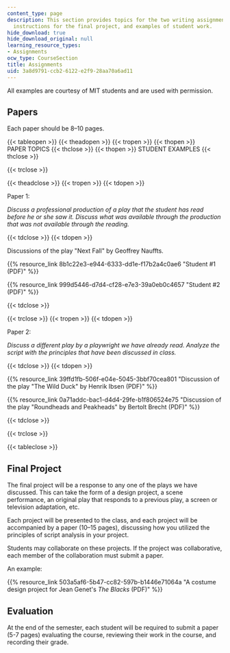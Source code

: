 ```yaml
---
content_type: page
description: This section provides topics for the two writing assignments of the course,
  instructions for the final project, and examples of student work.
hide_download: true
hide_download_original: null
learning_resource_types:
- Assignments
ocw_type: CourseSection
title: Assignments
uid: 3a8d9791-ccb2-6122-e2f9-28aa70a6ad11
---
```


All examples are courtesy of MIT students and are used with permission.

Papers
------

Each paper should be 8–10 pages.

{{< tableopen >}}
{{< theadopen >}}
{{< tropen >}}
{{< thopen >}}
PAPER TOPICS
{{< thclose >}}
{{< thopen >}}
STUDENT EXAMPLES
{{< thclose >}}

{{< trclose >}}

{{< theadclose >}}
{{< tropen >}}
{{< tdopen >}}


Paper 1:

_Discuss a professional production of a play that the student has read before he or she saw it. Discuss what was available through the production that was not available through the reading._


{{< tdclose >}}
{{< tdopen >}}


Discussions of the play "Next Fall" by Geoffrey Nauffts.

{{% resource_link 8b1c22e3-e944-6333-dd1e-f17b2a4c0ae6 "Student #1 (PDF)" %}}

{{% resource_link 999d5446-d7d4-cf28-e7e3-39a0eb0c4657 "Student #2 (PDF)" %}}


{{< tdclose >}}

{{< trclose >}}
{{< tropen >}}
{{< tdopen >}}


Paper 2:

_Discuss a different play by a playwright we have already read. Analyze the script with the principles that have been discussed in class._


{{< tdclose >}}
{{< tdopen >}}


{{% resource_link 39ffd1fb-506f-e04e-5045-3bbf70cea801 "Discussion of the play \"The Wild Duck\" by Henrik Ibsen (PDF)" %}}

{{% resource_link 0a71addc-bac1-d4d4-29fe-b1f806524e75 "Discussion of the play \"Roundheads and Peakheads\" by Bertolt Brecht (PDF)" %}}


{{< tdclose >}}

{{< trclose >}}

{{< tableclose >}}

Final Project
-------------

The final project will be a response to any one of the plays we have discussed. This can take the form of a design project, a scene performance, an original play that responds to a previous play, a screen or television adaptation, etc.

Each project will be presented to the class, and each project will be accompanied by a paper (10–15 pages), discussing how you utilized the principles of script analysis in your project.

Students may collaborate on these projects. If the project was collaborative, each member of the collaboration must submit a paper.

An example:

{{% resource_link 503a5af6-5b47-cc82-597b-b1446e71064a "A costume design project for Jean Genet's _The Blacks_ (PDF)" %}}

Evaluation
----------

At the end of the semester, each student will be required to submit a paper (5-7 pages) evaluating the course, reviewing their work in the course, and recording their grade.